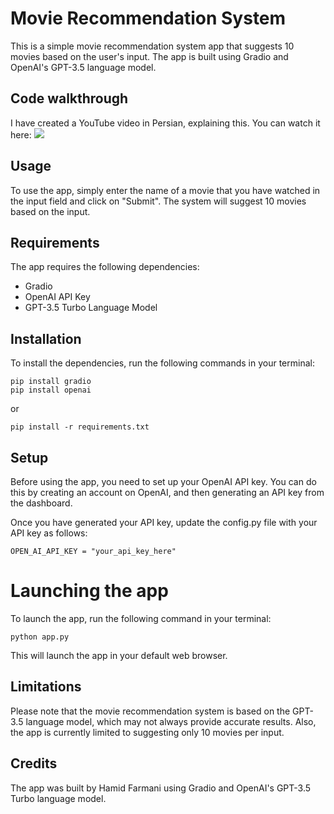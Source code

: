 # Movie Recommendation System

This is a simple movie recommendation system app that suggests 10 movies based on the user's input. The app is built using Gradio and OpenAI's GPT-3.5 language model.

## Code walkthrough

I have created a YouTube video in Persian, explaining this. You can watch it here:
[![](https://markdown-videos.deta.dev/youtube/YGsUtaEO9Ls)](https://youtu.be/YGsUtaEO9Ls)

## Usage

To use the app, simply enter the name of a movie that you have watched in the input field and click on "Submit". The system will suggest 10 movies based on the input.

## Requirements

The app requires the following dependencies:

- Gradio
- OpenAI API Key
- GPT-3.5 Turbo Language Model

## Installation

To install the dependencies, run the following commands in your terminal:

```
pip install gradio
pip install openai
```

or

```
pip install -r requirements.txt
```

## Setup

Before using the app, you need to set up your OpenAI API key. You can do this by creating an account on OpenAI, and then generating an API key from the dashboard.

Once you have generated your API key, update the config.py file with your API key as follows:

```
OPEN_AI_API_KEY = "your_api_key_here"
```

# Launching the app

To launch the app, run the following command in your terminal:

```
python app.py
```

This will launch the app in your default web browser.

## Limitations

Please note that the movie recommendation system is based on the GPT-3.5 language model, which may not always provide accurate results. Also, the app is currently limited to suggesting only 10 movies per input.

## Credits

The app was built by Hamid Farmani using Gradio and OpenAI's GPT-3.5 Turbo language model.

